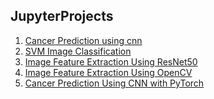 ## JupyterProjects

<ol>
  <li><a href="/notebooks/cancer-prediction-using-cnn/cnn-for-skin-cancer-detection.ipynb">Cancer Prediction using cnn</a></li>
  <li><a href="/notebooks/image-classification-svm/Test.ipynb">SVM Image Classification</a></li>
  <li><a href="/notebooks/ML-Project/FeaureExtract_ResNet50.ipynb">Image Feature Extraction Using ResNet50</a></li>
  <li><a href="/notebooks/ML-Project/FeatureExtract_CV2.ipynb">Image Feature Extraction Using OpenCV</a></li>
  <li><a href="notebooks/cancer-predcition-using-pytorch/Cancer_Prediction_CNN_PyTorch.ipynb">Cancer Prediction Using CNN with PyTorch</a></li>
</ol>
